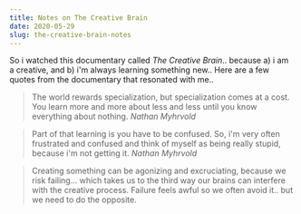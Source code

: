 ```yaml
---
title: Notes on The Creative Brain
date: 2020-05-29
slug: the-creative-brain-notes
---
```


So i watched this documentary called _The Creative Brain_.. because a) i am a creative, and b) i'm always learning something new.. Here are a few quotes from the documentary that resonated with me..

> The world rewards specialization, but specialization comes at a cost. You learn more and more about less and less until you know everything about nothing.
> <cite>Nathan Myhrvold</cite>

> Part of that learning is you have to be confused. So, i'm very often frustrated and confused and think of myself as being really stupid, because i'm not getting it.
> <cite>Nathan Myhrvold</cite>

> Creating something can be agonizing and excruciating, because we risk failing... which takes us to the third way our brains can interfere with the creative process. Failure feels awful so we often avoid it.. but we need to do the opposite.
